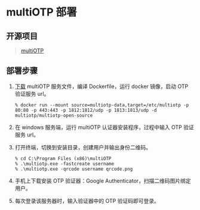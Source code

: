 # multiOTP 部署

## 开源项目  

> [multiOTP](https://github.com/multiOTP/multiOTPCredentialProvider)

## 部署步骤

1. [下载](https://download.multiotp.net/) multiOTP 服务文件，编译 Dockerfile，运行 docker 镜像，启动 OTP 验证服务 url。

    ```shell
    % docker run --mount source=multiotp-data,target=/etc/multiotp -p 80:80 -p 443:443 -p 1812:1812/udp -p 1813:1813/udp -d multiotp/multiotp-open-source
    ```

2. 在 windows 服务端，运行 multiOTP 认证器安装程序，过程中输入 OTP 验证服务 url。

3. 打开终端，切换到安装目录，创建用户并输出身份二维码。 

    ```shell
    % cd C:\Program Files (x86)\multiOTP
    % .\multiotp.exe -fastcreate username
    % .\multiotp.exe -qrcode username qrcode.png
    ```

4. 手机上下载安装 OTP 验证器：Google Authenticator，扫描二维码图片绑定用户。

5. 每次登录该服务器时，输入验证器中的 OTP 验证码即可登录。
